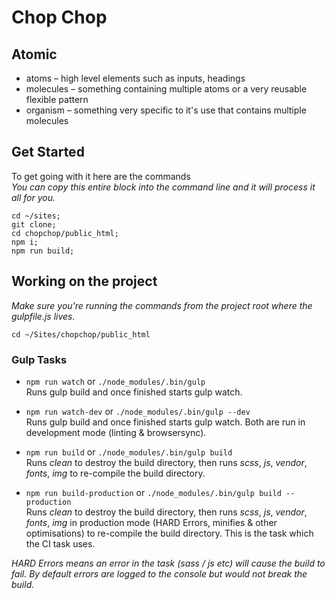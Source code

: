# Chop Chop

## Atomic
- atoms – high level elements such as inputs, headings
- molecules – something containing multiple atoms or a very reusable flexible pattern
- organism – something very specific to it's use that contains multiple molecules

## Get Started

To get going with it here are the commands  
_You can copy this entire block into the command line and it will process it all for you._
```
cd ~/sites;
git clone;
cd chopchop/public_html;
npm i;
npm run build;
```

## Working on the project

_Make sure you're running the commands from the project root where the gulpfile.js lives._  

```
cd ~/Sites/chopchop/public_html
```

### Gulp Tasks

- `npm run watch` or `./node_modules/.bin/gulp`  
Runs gulp build and once finished starts gulp watch.

- `npm run watch-dev` or `./node_modules/.bin/gulp --dev`  
Runs gulp build and once finished starts gulp watch. Both are run in development mode (linting & browsersync).

- `npm run build` or `./node_modules/.bin/gulp build`  
Runs _clean_ to destroy the build directory, then runs _scss_, _js_, _vendor_, _fonts_, _img_ to re-compile the build directory.

- `npm run build-production` or `./node_modules/.bin/gulp build --production`  
Runs _clean_ to destroy the build directory, then runs _scss_, _js_, _vendor_, _fonts_, _img_ in production mode (HARD Errors, minifies & other optimisations) to re-compile the build directory. This is the task which the CI task uses.

_HARD Errors means an error in the task (sass / js etc) will cause the build to fail. By default errors are logged to the console but would not break the build._
